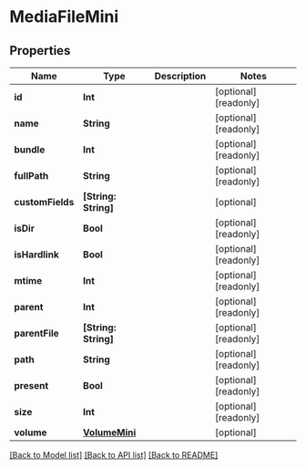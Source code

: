 # MediaFileMini

## Properties

Name | Type | Description | Notes
------------ | ------------- | ------------- | -------------
**id** | **Int** |  | [optional] [readonly] 
**name** | **String** |  | [optional] [readonly] 
**bundle** | **Int** |  | [optional] [readonly] 
**fullPath** | **String** |  | [optional] [readonly] 
**customFields** | **[String: String]** |  | [optional] 
**isDir** | **Bool** |  | [optional] [readonly] 
**isHardlink** | **Bool** |  | [optional] [readonly] 
**mtime** | **Int** |  | [optional] [readonly] 
**parent** | **Int** |  | [optional] [readonly] 
**parentFile** | **[String: String]** |  | [optional] [readonly] 
**path** | **String** |  | [optional] [readonly] 
**present** | **Bool** |  | [optional] [readonly] 
**size** | **Int** |  | [optional] [readonly] 
**volume** | [**VolumeMini**](VolumeMini.md) |  | [optional] 

[[Back to Model list]](../#documentation-for-models) [[Back to API list]](../#documentation-for-api-endpoints) [[Back to README]](../)


